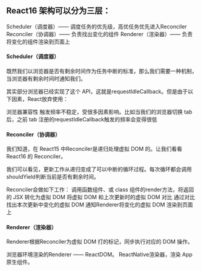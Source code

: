 ## React16 架构可以分为三层：

Scheduler（调度器）—— 调度任务的优先级，高优任务优先进入Reconciler
Reconciler（协调器）—— 负责找出变化的组件
Renderer（渲染器）—— 负责将变化的组件渲染到页面上

#### Scheduler（调度器）
既然我们以浏览器是否有剩余时间作为任务中断的标准，那么我们需要一种机制，当浏览器有剩余时间时通知我们。

其实部分浏览器已经实现了这个 API，这就是requestIdleCallback。但是由于以下因素，React放弃使用：

浏览器兼容性
触发频率不稳定，受很多因素影响。比如当我们的浏览器切换 tab 后，之前 tab 注册的requestIdleCallback触发的频率会变得很低


#### Reconciler（协调器）
我们知道，在 React15 中Reconciler是递归处理虚拟 DOM 的。让我们看看React16 的 Reconciler。

我们可以看见，更新工作从递归变成了可以中断的循环过程。每次循环都会调用shouldYield判断当前是否有剩余时间。

Reconciler会做如下工作：
调用函数组件、或 class 组件的render方法，将返回的 JSX 转化为虚拟 DOM
将虚拟 DOM 和上次更新时的虚拟 DOM 对比
通过对比找出本次更新中变化的虚拟 DOM
通知Renderer将变化的虚拟 DOM 渲染到页面上


#### Renderer（渲染器）
Renderer根据Reconciler为虚拟 DOM 打的标记，同步执行对应的 DOM 操作。

浏览器环境渲染的Renderer —— ReactDOM。
ReactNative渲染器，渲染 App 原生组件。